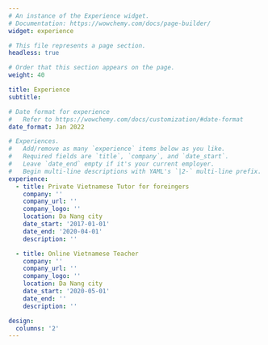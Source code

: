 ```yaml
---
# An instance of the Experience widget.
# Documentation: https://wowchemy.com/docs/page-builder/
widget: experience

# This file represents a page section.
headless: true

# Order that this section appears on the page.
weight: 40

title: Experience
subtitle:

# Date format for experience
#   Refer to https://wowchemy.com/docs/customization/#date-format
date_format: Jan 2022

# Experiences.
#   Add/remove as many `experience` items below as you like.
#   Required fields are `title`, `company`, and `date_start`.
#   Leave `date_end` empty if it's your current employer.
#   Begin multi-line descriptions with YAML's `|2-` multi-line prefix.
experience:
  - title: Private Vietnamese Tutor for foreingers 
    company: ''
    company_url: ''
    company_logo: ''
    location: Da Nang city
    date_start: '2017-01-01'
    date_end: '2020-04-01'
    description: ''

  - title: Online Vietnamese Teacher
    company: ''
    company_url: ''
    company_logo: ''
    location: Da Nang city
    date_start: '2020-05-01'
    date_end: ''
    description: ''

design:
  columns: '2'
---
```

